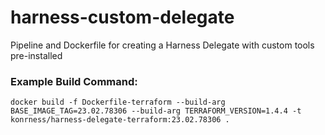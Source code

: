 # harness-custom-delegate
Pipeline and Dockerfile for creating a Harness Delegate with custom tools pre-installed

### Example Build Command:

```
docker build -f Dockerfile-terraform --build-arg BASE_IMAGE_TAG=23.02.78306 --build-arg TERRAFORM_VERSION=1.4.4 -t konrness/harness-delegate-terraform:23.02.78306 .
```